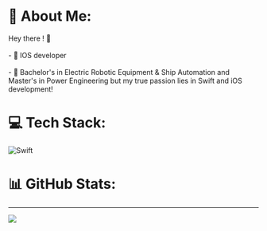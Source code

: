 # 💫 About Me:
Hey there ! 👋<br><br>- 🍎 IOS developer <br><br>- 🍎 Bachelor's in Electric Robotic Equipment & Ship Automation and Master's in Power Engineering but my true passion lies in Swift and iOS development!


# 💻 Tech Stack:
![Swift](https://img.shields.io/badge/swift-F54A2A?style=for-the-badge&logo=swift&logoColor=white)
# 📊 GitHub Stats:


---
[![](https://visitcount.itsvg.in/api?id=Faruk369&icon=5&color=4)](https://visitcount.itsvg.in)

<!-- Proudly created with GPRM ( https://gprm.itsvg.in ) -->
